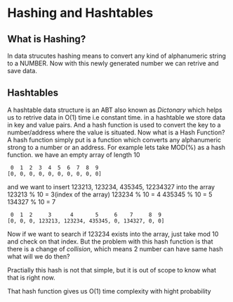 # Hashing and Hashtables

## What is Hashing?
In data strucutes hashing means to convert any kind of alphanumeric string to a NUMBER. Now with this newly generated number we can retrive and save data.

## Hashtables
A hashtable data structure is an ABT also known as *Dictonary* which helps us to retrive data in O(1) time i.e constant time.
in a hashtable we store data in key and value pairs. And a hash function is used to convert the key to a number/address where the value is situated.
Now what is a Hash Function? A hash function simply put is a function which converts any alphanumeric strong to a number or an address.
For example lets take MOD(%) as a hash function.
we have an empty array of length 10
```
 0  1  2  3  4  5  6  7  8  9
[0, 0, 0, 0, 0, 0, 0, 0, 0, 0]
```

and we want to insert 123213, 123234, 435345, 12234327 into the array
123213 % 10 = 3(index of the array)
123234 % 10 = 4
435345 % 10 = 5
134327 % 10 = 7

```
 0  1  2     3      4       5     6    7     8  9
[0, 0, 0, 123213, 123234, 435345, 0, 134327, 0, 0]
```

Now if we want to search if 123234 exists into the array, just take mod 10 and check on that index.
But the problem with this hash function is that there is a change of *collision*, which means 2 number can have same hash what will we do then?

Practially this hash is not that simple, but it is out of scope to know what that is right now.

That hash function gives us O(1) time complexity with hight probability 